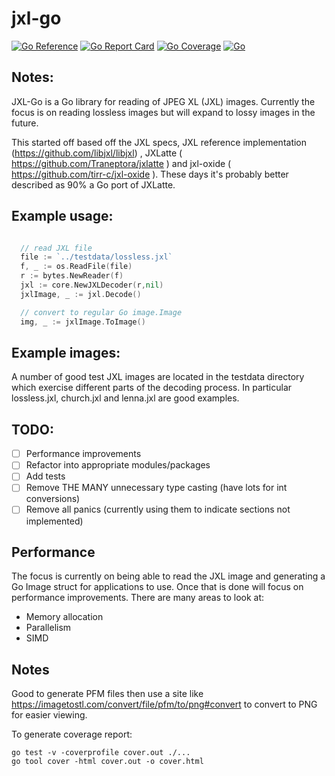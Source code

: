 # jxl-go

[![Go Reference](https://pkg.go.dev/badge/github.com/kpfaulkner/jxl-go.svg)](https://pkg.go.dev/github.com/kpfaulkner/jxl-go)
[![Go Report Card](https://goreportcard.com/badge/github.com/kpfaulkner/jxl-go)](https://goreportcard.com/report/github.com/kpfaulkner/jxl-go)
[![Go Coverage](https://github.com/kpfaulkner/jxl-go/wiki/coverage.svg)](https://raw.githack.com/wiki/kpfaulkner/jxl-go/coverage.html)
[![Go](https://github.com/kpfaulkner/jxl-go/actions/workflows/ci.yaml/badge.svg)](https://github.com/kpfaulkner/jxl-go/actions/workflows/ci.yaml)


## Notes:

JXL-Go is a Go library for reading of JPEG XL (JXL) images.
Currently the focus is on reading lossless images but will expand to lossy images in the future.

This started off based off the JXL specs, JXL reference implementation (https://github.com/libjxl/libjxl) , JXLatte ( https://github.com/Traneptora/jxlatte ) 
and jxl-oxide ( https://github.com/tirr-c/jxl-oxide ). These days it's probably better described as 90% a Go port of JXLatte.

## Example usage:

```go

  // read JXL file 
  file := `../testdata/lossless.jxl`
  f, _ := os.ReadFile(file)
  r := bytes.NewReader(f)
  jxl := core.NewJXLDecoder(r,nil)
  jxlImage, _ := jxl.Decode()

  // convert to regular Go image.Image
  img, _ := jxlImage.ToImage()
```

## Example images:

A number of good test JXL images are located in the testdata directory which exercise different parts of the 
decoding process. In particular lossless.jxl, church.jxl and lenna.jxl are good examples.

## TODO:

- [ ] Performance improvements
- [ ] Refactor into appropriate modules/packages
- [ ] Add tests
- [ ] Remove THE MANY unnecessary type casting (have lots for int conversions)
- [ ] Remove all panics (currently using them to indicate sections not implemented)

## Performance

The focus is currently on being able to read the JXL image and generating a Go Image struct for applications to use.
Once that is done will focus on performance improvements. There are many areas to look at:

- Memory allocation
- Parallelism
- SIMD

## Notes

Good to generate PFM files then use a site like https://imagetostl.com/convert/file/pfm/to/png#convert to 
convert to PNG for easier viewing.

To generate coverage report:
```
go test -v -coverprofile cover.out ./...
go tool cover -html cover.out -o cover.html
```